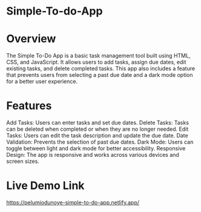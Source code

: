 # Simple-To-do-App

# Overview
The Simple To-Do App is a basic task management tool built using HTML, CSS, and JavaScript. It allows users to add tasks, assign due dates, edit existing tasks, and delete completed tasks. This app also includes a feature that prevents users from selecting a past due date and a dark mode option for a better user experience.

# Features
Add Tasks: Users can enter tasks and set due dates.
Delete Tasks: Tasks can be deleted when completed or when they are no longer needed.
Edit Tasks: Users can edit the task description and update the due date.
Date Validation: Prevents the selection of past due dates.
Dark Mode: Users can toggle between light and dark mode for better accessibility.
Responsive Design: The app is responsive and works across various devices and screen sizes.


# Live Demo Link
https://pelumiodunoye-simple-to-do-app.netlify.app/

